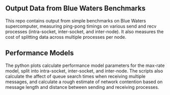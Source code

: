 ## Output Data from Blue Waters Benchmarks
This repo contains output from simple benchmarks on Blue Waters supercomputer, measuring ping-pong timings on various send and recv processes (intra-socket, inter-socket, and inter-node).  It also measures the cost of splitting data across multiple processes per node.

## Performance Models
The python plots calculate performance model parameters for the max-rate model, split into intra-socket, inter-socket, and inter-node.  The scripts also calculate the affect of queue search times when receiving multiple messages, and calculate a rough estimate of network contention based on message length and distance between sending and receiving processes.
